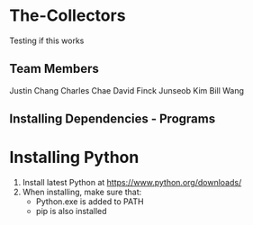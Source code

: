 # The-Collectors
Testing if this works

## Team Members
Justin Chang
Charles Chae
David Finck
Junseob Kim
Bill Wang

## Installing Dependencies - Programs

# Installing Python
1. Install latest Python at https://www.python.org/downloads/
2. When installing, make sure that:
    - Python.exe is added to PATH
    - pip is also installed


